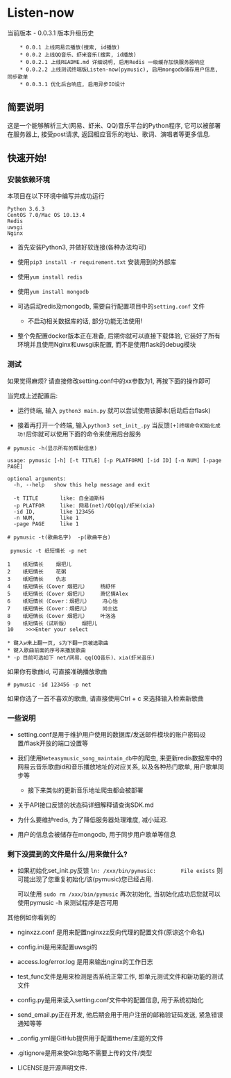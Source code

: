 # Listen-now
当前版本 - 0.0.3.1
版本升级历史

```
    * 0.0.1 上线网易云播放(搜索, id播放)
    * 0.0.2 上线QQ音乐、虾米音乐(搜索, id播放)
    * 0.0.2.1 上线README.md 详细说明, 启用Redis 一级缓存加快服务器响应
    * 0.0.2.2 上线测试终端版Listen-now(pymusic), 启用mongodb储存用户信息, 同步歌单
    * 0.0.3.1 优化后台响应, 启用异步IO设计

```
## 简要说明
这是一个能够解析三大(网易、虾米、QQ)音乐平台的Python程序, 它可以被部署在服务器上, 接受post请求, 返回相应音乐的地址、歌词、演唱者等更多信息.

## 快速开始!

### 安装依赖环境
本项目在以下环境中编写并成功运行

```
Python 3.6.3
CentOS 7.0/Mac OS 10.13.4
Redis
uwsgi
Nginx
```

* 首先安装Python3, 并做好软连接(各种办法均可)

* 使用`pip3 install -r requirement.txt` 安装用到的外部库

* 使用`yum install redis`

* 使用`yum install mongodb`

* 可选启动redis及mongodb, 需要自行配置项目中的`setting.conf` 文件
    * 不启动相关数据库的话, 部分功能无法使用!

* 整个免配置docker版本正在准备, 后期你就可以直接下载体验, 它装好了所有环境并且使用Nginx和uwsgi来配置, 而不是使用flask的debug模块

### 测试
如果觉得麻烦? 请直接修改setting.conf中的xx参数为1, 再按下面的操作即可

当完成上述配置后:


* 运行终端, 输入 `python3 main.py` 就可以尝试使用该脚本(启动后台flask)

* 接着再打开一个终端, 输入`python3 set_init_.py` 当反馈`[+]终端命令初始化成功!`后你就可以使用下面的命令来使用后台服务
    

```
# pymusic -h(显示所有的帮助信息)
```    
```
usage: pymusic [-h] [-t TITLE] [-p PLATFORM] [-id ID] [-n NUM] [-page PAGE]

optional arguments:
  -h, --help   show this help message and exit
  
  -t TITLE       like: 白金迪斯科
  -p PLATFOR     like: 网易(net)/QQ(qq)/虾米(xia)
  -id ID,        like 123456
  -n NUM,        like 1
  -page PAGE     like 1

```
    
    # pymusic -t(歌曲名字)  -p(歌曲平台)

     pymusic -t 纸短情长 -p net
    

```    0    纸短情长（完整版）    烟把儿
1    纸短情长    烟把儿
2    纸短情长    花粥
3    纸短情长    仇志
4    纸短情长（Cover 烟把儿）    杨舒怀
5    纸短情长（Cover 烟把儿）    萧忆情Alex
6    纸短情长（Cover：烟把儿）    冯心怡
7    纸短情长（Cover：烟把儿）    尚士达
8    纸短情长（Cover 烟把儿）    叶洛洛
9    纸短情长（试听版）    烟把儿
10    >>>Enter your select 

```
    * 键入w来上翻一页, s为下翻一页被选歌曲
    * 键入歌曲前面的序号来播放歌曲
    * -p 目前可选如下 net/网易、qq(QQ音乐)、xia(虾米音乐)

如果你有歌曲id, 可直接准确播放歌曲

```
# pymusic -id 123456 -p net
```    

如果你选了一首不喜欢的歌曲, 请直接使用Ctrl + c 来选择输入检索新歌曲



### 一些说明
* setting.conf是用于维护用户使用的数据库/发送邮件模块的账户密码设置/flask开放的端口设置等

* 我们使用`Neteasymusic_song_maintain_db`中的爬虫, 来更新redis数据库中的网易云音乐歌曲id和音乐播放地址的对应关系, 以及各种热门歌单, 用户歌单同步等 

    * 接下来类似的更新音乐地址爬虫都会被部署

* 关于API接口反馈的状态码详细解释请查询SDK.md

* 为什么要维护redis, 为了降低服务器处理难度, 减小延迟.

* 用户的信息会被储存在mongodb, 用于同步用户歌单等信息

### 剩下没提到的文件是什么/用来做什么?
* 如果初始化set_init.py反馈
    `ln: /xxx/bin/pymusic:        File exists`
    则可能出现了您重复初始化/该(pymusic)您已经占用.
    
    可以使用 `sudo rm /xxx/bin/pymusic` 再次初始化, 当初始化成功后您就可以使用pymusic -h 来测试程序是否可用
    
其他例如你看到的

* nginxzz.conf 是用来配置nginxzz反向代理的配置文件(原谅这个命名)

* config.ini是用来配置uwsgi的

* access.log/error.log 是用来输出nginx的工作日志

* test_func文件是用来检测是否系统正常工作, 即单元测试文件和新功能的测试文件

* config.py是用来读入setting.conf文件中的配置信息, 用于系统初始化

* send_email.py正在开发, 他后期会用于用户注册的邮箱验证码发送, 紧急错误通知等等

* _config.yml是GitHub提供用于配置theme/主题的文件

* .gitignore是用来使Git忽略不需要上传的文件/类型

* LICENSE是开源声明文件.






